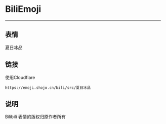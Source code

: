 # BiliEmoji
---
## 表情
夏日冰品
## 链接
使用Cloudflare
```
https://emoji.shojo.cn/bili/src/夏日冰品
```
## 说明
Bilibili 表情的版权归原作者所有
